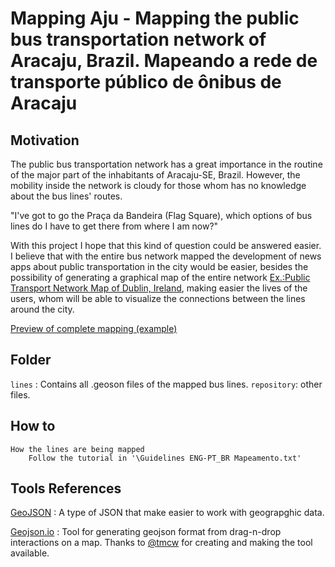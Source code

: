 # Mapping Aju - Mapping the public bus transportation network of Aracaju, Brazil. Mapeando a rede de transporte público de ônibus de Aracaju

## Motivation

The public bus transportation network has a great importance in the routine of the major part of the inhabitants of Aracaju-SE, Brazil.
However, the mobility inside the network is cloudy for those whom has no knowledge about the bus lines' routes.

"I've got to go the Praça da Bandeira (Flag Square), which options of bus lines do I have to get there from where I am now?"

With this project I hope that this kind of question could be answered easier. I believe that with the entire bus network mapped the development of news apps about public transportation in the city would be easier, besides the possibility of generating a graphical map of the entire network [Ex.:Public Transport Network Map of Dublin, Ireland](http://i.imgur.com/BHPf7.gif), making easier the lives of the users, whom will be able to visualize the connections between the lines around the city.

[Preview of complete mapping (example)](all-lines-preview-example.geojson)

## Folder

`lines` : Contains all .geoson files of the mapped bus lines.
`repository`: other files.

## How to

	How the lines are being mapped
		Follow the tutorial in '\Guidelines ENG-PT_BR Mapeamento.txt'


## Tools References

[GeoJSON](http://geojson.org/) : A type of JSON that make easier to work with geograpghic data.

[Geojson.io](http://geojson.io/#id=gist:anonymous/3bc6ed80aa42b911aec7&map=13/-10.9295/-37.0971) : Tool for generating geojson format from drag-n-drop interactions on a map. Thanks to [@tmcw](https://github.com/tmcw) for creating and making the tool available.




